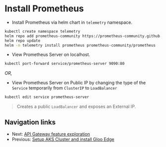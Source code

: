 # Install Prometheus

- Install Prometheus via helm chart in `telemetry` namespace.
```bash
kubectl create namespace telemetry
helm repo add prometheus-community https://prometheus-community.github.io/helm-charts
helm repo update
helm -n telemetry install prometheus prometheus-community/prometheus
```

- View Prometheus Server on localhost.
```bash
kubectl port-forward service/prometheus-server 9090:80
```
_OR,_
- View Prometheus Server on Public IP by changing the type of the `Service` temporarily from `ClusterIP` to `LoadBalancer`
```bash
kubectl edit service prometheus-server
```
> Creates a public `LoadBalancer` and exposes an External IP.

## Navigation links

- Next: [API Gateway feature exploration](https://github.com/find-arka/k8s-misc/blob/main/API-Gateway/test-with-sample-application.md)
- Previous: [Setup AKS Cluster and install Gloo Edge](https://github.com/find-arka/k8s-misc/blob/main/API-Gateway/README.md)
